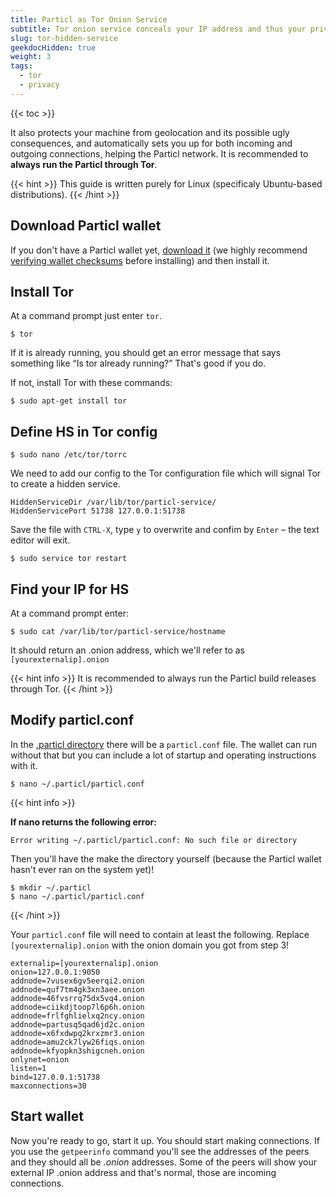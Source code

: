 ```yaml
---
title: Particl as Tor Onion Service
subtitle: Tor onion service conceals your IP address and thus your privacy 
slug: tor-hidden-service
geekdocHidden: true
weight: 3
tags:
  - tor
  - privacy
---
```


{{< toc >}}

It also protects your machine from geolocation and its possible ugly consequences, and automatically sets you up for both incoming and outgoing connections, helping the Particl network. It is recommended to **always run the Particl through Tor**.

{{< hint >}}
This guide is written purely for Linux (specificaly Ubuntu-based distributions).
{{< /hint >}}


## Download Particl wallet

If you don't have a Particl wallet yet, [download it](learn:wallets:) (we highly recommend [verifying wallet checksums](tutorial:verify-downloads) before installing) and then install it.


## Install Tor

At a command prompt just enter `tor`.

    $ tor

If it is already running, you should get an error message that says something like “Is tor already running?” That's good if you do.

If not, install Tor with these commands:

    $ sudo apt-get install tor


## Define HS in Tor config

    $ sudo nano /etc/tor/torrc

We need to add our config to the Tor configuration file which will signal Tor to create a hidden service.

    HiddenServiceDir /var/lib/tor/particl-service/
    HiddenServicePort 51738 127.0.0.1:51738

Save the file with `CTRL-X`, type `y` to overwrite and confim by `Enter` – the text editor will exit.

    $ sudo service tor restart


## Find your IP for HS

At a command prompt enter:

    $ sudo cat /var/lib/tor/particl-service/hostname

It should return an .onion address, which we'll refer to as `[yourexternalip].onion`

{{< hint info >}}
It is recommended to always run the Particl build releases through Tor.
{{< /hint >}}


## Modify particl.conf

In the [.particl directory](/tutorial/security/backup-restore-wallet/) there will be a `particl.conf` file. The wallet can run without that but you can include a lot of startup and operating instructions with it.

    $ nano ~/.particl/particl.conf

{{< hint info >}}

**If nano returns the following error:**

    Error writing ~/.particl/particl.conf: No such file or directory

Then you'll have the make the directory yourself (because the Particl wallet hasn't ever ran on the system yet)!

    $ mkdir ~/.particl
    $ nano ~/.particl/particl.conf

{{< /hint >}}

Your `particl.conf` file will need to contain at least the following. Replace `[yourexternalip].onion` with the onion domain you got from step 3!

```
externalip=[yourexternalip].onion
onion=127.0.0.1:9050
addnode=7vusex6gv5eerqi2.onion
addnode=quf7tm4gk3xn3aee.onion
addnode=46fvsrrq75dx5vq4.onion
addnode=ciikdjtoop7l6p6h.onion
addnode=frlfghlielxq2ncy.onion
addnode=partusq5qad6jd2c.onion
addnode=x6fxdwpq2krxzmr3.onion
addnode=amu2ck7lyw26fiqs.onion
addnode=kfyopkn3shigcneh.onion
onlynet=onion
listen=1
bind=127.0.0.1:51738
maxconnections=30
```

## Start wallet

Now you're ready to go, start it up. You should start making connections. If you use the `getpeerinfo` command you'll see the addresses of the peers and they should all be _.onion_ addresses. Some of the peers will show your external IP .onion address and that's normal, those are incoming connections.
